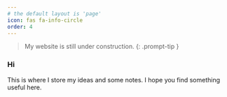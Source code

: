 ```yaml
---
# the default layout is 'page'
icon: fas fa-info-circle
order: 4
---
```


> My website is still under construction.
{: .prompt-tip }
### Hi
 This is where I store my ideas and some notes. I hope you find something useful here.
